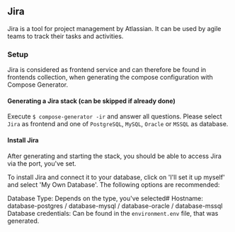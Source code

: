 ## Jira
Jira is a tool for project management by Atlassian. It can be used by agile teams to track their tasks and activities.

### Setup
Jira is considered as frontend service and can therefore be found in frontends collection, when generating the compose configuration with Compose Generator.

#### Generating a Jira stack (can be skipped if already done)
Execute `$ compose-generator -ir` and answer all questions. Please select `Jira` as frontend and one of `PostgreSQL`, `MySQL`, `Oracle` or `MSSQL` as database.

#### Install Jira
After generating and starting the stack, you should be able to access Jira via the port, you've set.

To install Jira and connect it to your database, click on 'I'll set it up myself' and select 'My Own Database'. The following options are recommended:

Database Type: Depends on the type, you've selected#
Hostname: database-postgres / database-mysql / database-oracle / database-mssql
Database credentials: Can be found in the `environment.env` file, that was generated.